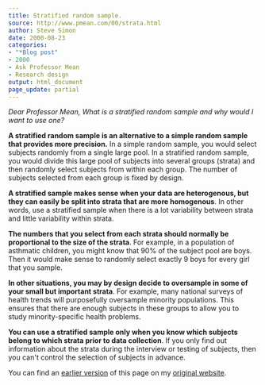 ```yaml
---
title: Stratified random sample.
source: http://www.pmean.com/00/strata.html
author: Steve Simon
date: 2000-08-23
categories:
- "*Blog post"
- 2000
- Ask Professor Mean
- Research design
output: html_document
page_update: partial
---
```

*Dear Professor Mean, What is a stratified random sample and why would I want to use one?*

**A stratified random sample is an alternative to a simple random sample that provides more precision.** In a simple random sample, you would select subjects randomly from a single large pool. In a stratified random sample, you would divide this large pool of subjects into several groups (strata) and then randomly select subjects from within each group. The number of subjects selected from each group is fixed by design.

**A stratified sample makes sense when your data are heterogenous, but they can easily be split into strata that are more homogenous**. In other words, use a stratified sample when there is a lot variability between strata and little variability within strata.

**The numbers that you select from each strata should normally be proportional to the size of the strata**. For example, in a population of asthmatic children, you might know that 90% of the subject pool are boys. Then it would make sense to randomly select exactly 9 boys for every girl that you sample.

**In other situations, you may by design decide to oversample in some of your small but important strata**. For example, many national surveys of health trends will purposefully oversample minority populations. This ensures that there are enough subjects in these groups to allow you to study minority-specific health problems.

**You can use a stratified sample only when you know which subjects belong to which strata prior to data collection**. If you only find out information about the strata during the interview or testing of subjects, then you can't control the selection of subjects in advance.

You can find an [earlier version][sim1] of this page on my [original website][sim2].

[sim1]: http://www.pmean.com/00/strata.html
[sim2]: http://www.pmean.com/original_site.html
